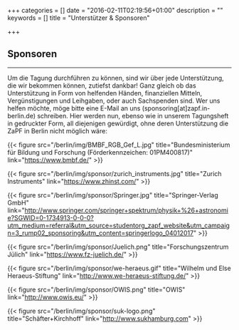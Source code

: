+++
categories = []
date = "2016-02-11T02:19:56+01:00"
description = ""
keywords = []
title = "Unterstützer & Sponsoren"

+++
## Sponsoren
---
Um die Tagung durchführen zu können, sind wir über jede Unterstützung, die wir bekommen können, zutiefst dankbar! Ganz gleich ob das Unterstützung in Form von helfenden Händen, finanziellen Mitteln, Vergünstigungen und Leihgaben, oder auch Sachspenden sind. Wer uns helfen möchte, möge bitte eine E-Mail an uns (sponsoring[at]zapf.in-berlin.de) schreiben. Hier werden nun, ebenso wie in unserem Tagungsheft in gedruckter Form, all diejenigen gewürdigt, ohne deren Unterstützung die ZaPF in Berlin nicht möglich wäre:

{{< figure src="/berlin/img/BMBF_RGB_Gef_L.jpg" title="Bundesministerium für Bildung und Forschung (Förderkennzeichen: 01PM400817)" link="https://www.bmbf.de/" >}}

{{< figure src="/berlin/img/sponsor/zurich_instruments.jpg" title="Zurich Instruments" link="https://www.zhinst.com/" >}}

{{< figure src="/berlin/img/sponsor/Springer.jpg" title="Springer-Verlag GmbH" link="http://www.springer.com/springer+spektrum/physik+%26+astronomie?SGWID=0-1734913-0-0-0?utm_medium=referral&utm_source=studentorg_zapf_website&utm_campaign=3_rump02_sponsoring&utm_content=springerlogo_04012017" >}}

{{< figure src="/berlin/img/sponsor/Juelich.png" title="Forschungszentrum Jülich" link="https://www.fz-juelich.de/" >}}

{{< figure src="/berlin/img/sponsor/we-heraeus.gif" title="Wilhelm und Else Heraeus-Stiftung" link="http://www.we-heraeus-stiftung.de/" >}}

{{< figure src="/berlin/img/sponsor/OWIS.png" title="OWIS" link="http://www.owis.eu/" >}}

{{< figure src="/berlin/img/sponsor/suk-logo.png" title="Schäfter+Kirchhoff" link="http://www.sukhamburg.com" >}}
